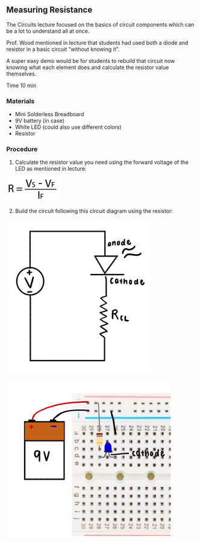 ## Measuring Resistance

The Circuits lecture focused on the basics of circuit components which can be a lot to understand all at once.

Prof. Wood mentioned in lecture that students had used both a diode and resistor in a basic circuit “without knowing it”.

A super easy demo would be for students to rebuild that circuit now knowing what each element does and calculate the resistor value themselves.

Time 10 min

### Materials
-	Mini Solderless Breadboard
-	9V battery (in case)
-	White LED (could also use different colors)
-	Resistor

### Procedure
1.	Calculate the resistor value you need using the forward voltage of the LED as mentioned in lecture:

![resistance equation](resistance_equation.png)

2.	Build the circuit following this circuit diagram using the resistor:

![circuit diagram](circuit_diagram.png)

![build diagram](build_diagram.png)
